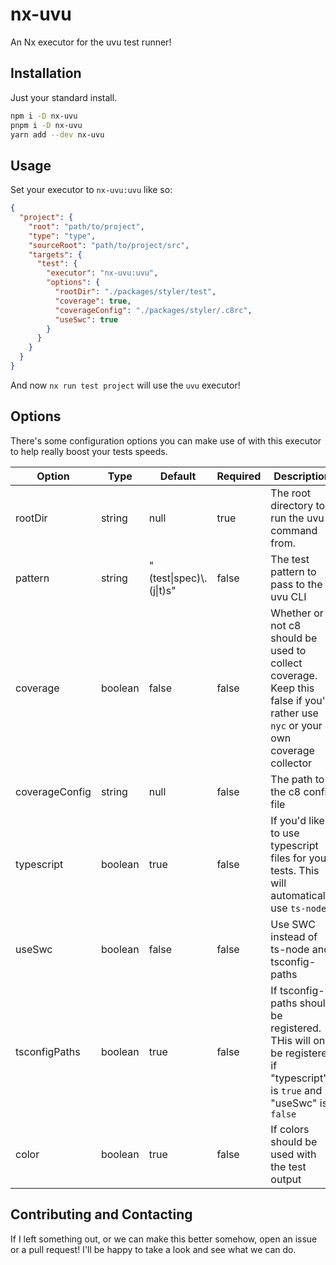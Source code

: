 # nx-uvu

An Nx executor for the uvu test runner!

## Installation

Just your standard install.

```sh
npm i -D nx-uvu
pnpm i -D nx-uvu
yarn add --dev nx-uvu
```

## Usage

Set your executor to `nx-uvu:uvu` like so:

```json
{
  "project": {
    "root": "path/to/project",
    "type": "type",
    "sourceRoot": "path/to/project/src",
    "targets": {
      "test": {
        "executor": "nx-uvu:uvu",
        "options": {
          "rootDir": "./packages/styler/test",
          "coverage": true,
          "coverageConfig": "./packages/styler/.c8rc",
          "useSwc": true
        }
      }
    }
  }
}
```

And now `nx run test project` will use the `uvu` executor!

<!-- prettier-ignore-start -->
## Options

There's some configuration options you can make use of with this executor to help really boost your tests speeds.

| Option | Type | Default | Required | Description |
| --- | --- | --- | --- | --- |
| rootDir | string | null | true | The root directory to run the uvu command from. |
| pattern | string | "(test\|spec)\\.(j\|t)s" | false | The test pattern to pass to the uvu CLI |
| coverage | boolean | false | false | Whether or not c8 should be used to collect coverage. Keep this false if you'd rather use `nyc` or your own coverage collector |
| coverageConfig | string | null | false | The path to the c8 config file |
| typescript | boolean | true | false | If you'd like to use typescript files for your tests. This will automatically use `ts-node` |
| useSwc | boolean | false | false | Use SWC instead of ts-node and tsconfig-paths |
| tsconfigPaths | boolean | true | false | If tsconfig-paths should be registered. THis will only be registered if "typescript" is `true` and "useSwc" is `false` | [] | false | Any other arguments you want to pass to the `-r` hook |
| color | boolean | true | false | If colors should be used with the test output |
<!-- prettier-ignore-end -->

## Contributing and Contacting

If I left something out, or we can make this better somehow, open an issue or a pull request! I'll be happy to take a look and see what we can do.
